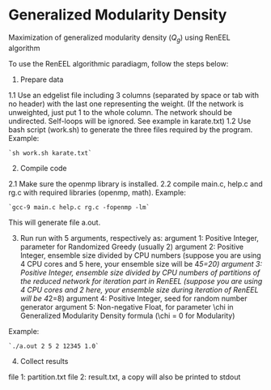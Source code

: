 # Generalized Modularity Density

Maximization of generalized modularity density ($Q_g$) using RenEEL algorithm

To use the RenEEL algorithmic paradiagm, follow the steps below:

1. Prepare data

1.1 Use an edgelist file including 3 columns (separated by space or tab with no header) with the last one representing the weight. (If the network is unweighted, just put 1 to the whole column. The network should be undirected. Self-loops will be ignored. See example in karate.txt)
1.2 Use bash script (work.sh) to generate the three files required by the program. 
Example:

	`sh work.sh karate.txt` 


2. Compile code

2.1 Make sure the openmp library is installed.
2.2 compile main.c, help.c and rg.c with required libraries (openmp, math).
Example:

	`gcc-9 main.c help.c rg.c -fopenmp -lm`

This will generate file a.out.

3. Run
run with 5 arguments, respectively as:
argument 1: Positive Integer, parameter for Randomized Greedy  (usually 2)
argument 2: Positive Integer, ensemble size divided by CPU numbers (suppose you are using 4 CPU cores and 5 here, your ensemble size will be 4*5=20)
argument 3: Positive Integer, ensemble size divided by CPU numbers of partitions of the reduced network for iteration part in RenEEL (suppose you are using 4 CPU cores and 2 here, your ensemble size during iteration of RenEEL will be 4*2=8)
argument 4: Positive Integer, seed for random number generator
argument 5: Non-negative Float, for parameter \chi in Generalized Modularity Density formula (\chi = 0 for Modularity)

Example:

	`./a.out 2 5 2 12345 1.0`

4. Collect results

file 1: partition.txt 
file 2: result.txt, a copy will also be printed to stdout
